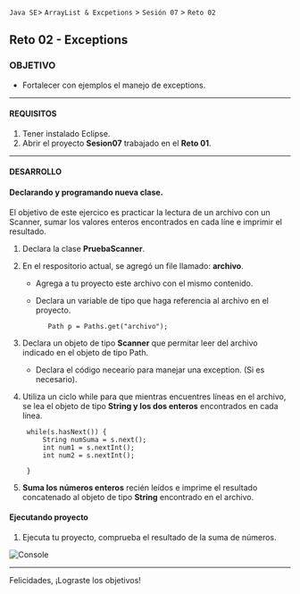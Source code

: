  
`Java SE`> `ArrayList & Excpetions` > `Sesión 07` > `Reto 02`

## Reto 02 - Exceptions

### OBJETIVO

- Fortalecer con ejemplos el manejo de exceptions.

<hr>

#### REQUISITOS

1. Tener instalado Eclipse.
3. Abrir el proyecto <b>Sesion07</b> trabajado en el <b>Reto 01</b>.

<hr>

#### DESARROLLO
   
#### Declarando y programando nueva clase.

El objetivo de este ejercico es practicar la lectura de un archivo con un Scanner, sumar los valores enteros encontrados en cada líne e imprimir el resultado.

1. Declara la clase <b>PruebaScanner</b>.

2. En el respositorio actual, se agregó un file llamado: <b>archivo</b>.

   - Agrega a tu proyecto este archivo con el mismo contenido.
   - Declara un variable de tipo que haga referencia al archivo en el proyecto.
   
   			Path p = Paths.get("archivo");
		
3. Declara un objeto de tipo <b>Scanner</b> que permitar leer del archivo indicado en el objeto de tipo Path.

   - Declara el código neceario para manejar una exception. (Si es necesario).
      		 
4. Utiliza un ciclo while para que mientras encuentres líneas en el archivo, se lea el objeto de tipo <b>String y los dos enteros</b> encontrados en cada línea.

		while(s.hasNext()) {
			String numSuma = s.next();
			int num1 = s.nextInt();
			int num2 = s.nextInt();
			
		}
		
5. <b>Suma los números enteros</b> recién leídos e imprime el resultado concatenado al objeto de tipo <b>String</b> encontrado en el archivo.
			
   
#### Ejecutando proyecto

1. Ejecuta tu proyecto, comprueba el resultado de la suma de números. 

![Console](https://user-images.githubusercontent.com/56565204/68013318-2fbdda80-fc52-11e9-9b16-34c17d809369.png)

<hr>

Felicidades, ¡Lograste los objetivos!
